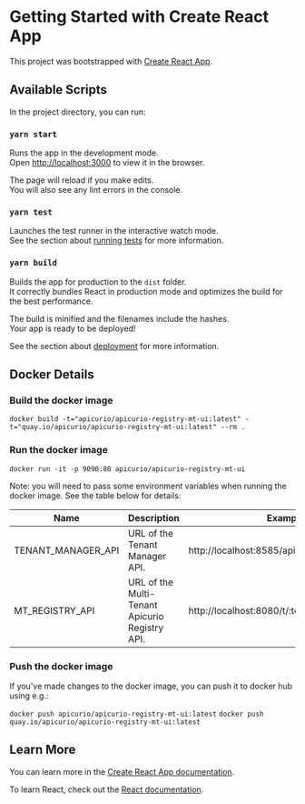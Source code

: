 # Getting Started with Create React App

This project was bootstrapped with [Create React App](https://github.com/facebook/create-react-app).

## Available Scripts

In the project directory, you can run:

### `yarn start`

Runs the app in the development mode.\
Open [http://localhost:3000](http://localhost:3000) to view it in the browser.

The page will reload if you make edits.\
You will also see any lint errors in the console.

### `yarn test`

Launches the test runner in the interactive watch mode.\
See the section about [running tests](https://facebook.github.io/create-react-app/docs/running-tests) for more information.

### `yarn build`

Builds the app for production to the `dist` folder.\
It correctly bundles React in production mode and optimizes the build for the best performance.

The build is minified and the filenames include the hashes.\
Your app is ready to be deployed!

See the section about [deployment](https://facebook.github.io/create-react-app/docs/deployment) for more information.

## Docker Details

### Build the docker image
`docker build -t="apicurio/apicurio-registry-mt-ui:latest" -t="quay.io/apicurio/apicurio-registry-mt-ui:latest" --rm .`

### Run the docker image
`docker run -it -p 9090:80 apicurio/apicurio-registry-mt-ui`

Note: you will need to pass some environment variables when running the docker image.  See the table
below for details:

| Name | Description | Example |
|------|-------------|---------|
| TENANT_MANAGER_API | URL of the Tenant Manager API. | http://localhost:8585/api/v1 |
| MT_REGISTRY_API    | URL of the Multi-Tenant Apicurio Registry API. | http://localhost:8080/t/:tenantId/apis/registry |

### Push the docker image
If you've made changes to the docker image, you can push it to docker hub using e.g.:

`docker push apicurio/apicurio-registry-mt-ui:latest`
`docker push quay.io/apicurio/apicurio-registry-mt-ui:latest`

## Learn More

You can learn more in the [Create React App documentation](https://facebook.github.io/create-react-app/docs/getting-started).

To learn React, check out the [React documentation](https://reactjs.org/).

